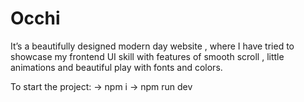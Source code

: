 # Occhi

It’s a beautifully designed modern day website , where I have tried to showcase my frontend UI skill with features of smooth scroll , little animations and beautiful play with fonts and colors. 

To start the project:
-> npm i
-> npm run dev
